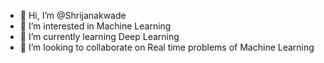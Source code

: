- 👋 Hi, I’m @Shrijanakwade
- 👀 I’m interested in Machine Learning 
- 🌱 I’m currently learning Deep Learning
- 💞️ I’m looking to collaborate on Real time problems of Machine Learning


<!---
Shrijanakwade/Shrijanakwade is a ✨ special ✨ repository because its `README.md` (this file) appears on your GitHub profile.
You can click the Preview link to take a look at your changes.
--->
